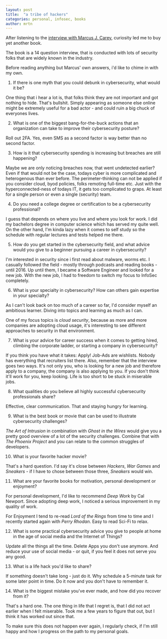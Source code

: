 ```yaml
---
layout: post
title:  "a tribe of hackers"
categories: personal, infosec, books 
author: mrtn
---
```


After listening to the [interview with Marcus J. Carey](https://purplesquadsec.com/podcast/episode-54-tribe-of-hackers-with-marcus-j-carey/), curiosity led me to buy yet another book. 

The book is a 14 question interview, that is conducted with lots of security folks that are widely known in the industry. 

Before reading anything but Marcus' own answers, i'd like to chime in with my own. 

1) If there is one myth that you could debunk in cybersecurity, what would it be?

One thing that i hear a lot is, that folks think they are not important and got nothing to hide. That's bullshit. Simply appearing as someone else online might be extremely useful for a bad actor - and could ruin a big chuck of everyones lives.


2) What is one of the biggest bang-for-the-buck actions that an organization can take to improve their cybersecurity posture?

Roll out 2FA. Yes, even SMS as a second factor is way better than no second factor. 


3) How is it that cybersecurity spending is increasing but breaches are still happening?

Maybe we are only noticing breaches now, that went undetected earlier? 
Even if that would not be the case, todays cyber is more complicated and heterogenous than ever before. The perimeter-thinking can not be applied if you consider cloud, byod policies, folks remoting full-time etc. Just with the hyperconnected-ness of todays IT, it gets too complicated to graps. At least for a single person or even a single (security) team.


4) Do you need a college degree or certification to be a cybersecurity professional?

I guess that depends on where you live and where you look for work. I did my bachelors degree in computer science which has served my quite well. On the other hand, I'm kinda lazy when it comes to self study so the schedule with regular lectures and tests helped me there. 


5) How do you get started in the cybersecurity field, and what advice would you give to a beginner pursuing a career in cybersecurity?

I'm interested in security since i first read about malware, worms etc. I casually followed the field - mostly through podcasts and reading books - until 2016. Up until them, I became a Software Engineer and looked for a new job. With the new job, I had to freedom to switch my focus to InfoSec completely. 


6) What is your specialty in cybersecurity? How can others gain expertise in your specialty?

As I can't look back on too much of a career so far, I'd consider myself an ambitious learner. Diving into topics and learning as much as I can. 

One of my focus topics is _cloud security_, because as more and more companies are adopting cloud usage, it's interesting to see different approaches to security in that environment. 


7) What is your advice for career success when it comes to getting hired, climbing the corporate ladder, or starting a company in cybersecurity?

If you think you have what it takes: Apply! Job-Ads are wishlists. Nobody has everything that recruiters list there. 
Also, remember that the interview goes two ways. It's not only you, who is looking for a new job and therefore apply to a company, the company is also applying to you. If you don't think it'll work for you, keep looking. Life is too short to be stuck in miserable jobs.


8) What qualities do you believe all highly successful cybersecurity professionals share?

Effective, clear communication. That and staying hungry for learning. 


9) What is the best book or movie that can be used to illustrate cybersecurity challenges? 

_The Art of Intrusion_ in combination with _Ghost in the Wires_ would give you a pretty good overview of a lot of the security challenges. Combine that with _The Phoenix Project_ and you can relate to the common struggles of developers. 


10) What is your favorite hacker movie?

That's a hard question. I'd say it's close between *Hackers*, *War Games* and *Sneakers* - if I have to chose between those three, *Sneakers* would win.


11) What are your favorite books for motivation, personal development or enjoyment?

For personal development, I'd like to recommend *Deep Work* by Cal Newport. Since adopting deep work, I noticed a serious improvement in my quality of work.

For Enjoyment I tend to re-read _Lord of the Rings_ from time to time and I recently started again with _Perry Rhodan_. Easy to read Sci-Fi to relax. 


12) What is some practical cybersecurity advice you give to people at home in the age of social media and the Internet of Things?

Update all the things all the time. Delete Apps you don't use anymore. And reduce your use of social media - or quit, if you feel it does not serve you any good. 


13) What is a life hack you'd like to share?

If something doesn't take long - just do it. Why schedule a 5-minute task for some later point in time. Do it now and you don't have to remember it. 


14) What is the biggest mistake you've ever made, and how did you recover from it? 

That's a hard one. 
The one thing in life that I regret is, that I did not act earlier when I felt miserable. Took me a few years to figure that out, but I think it has worked out since that.

To make sure this does not happen ever again, I regularly check, if I'm still happy and how I progress on the path to my personal goals. 
